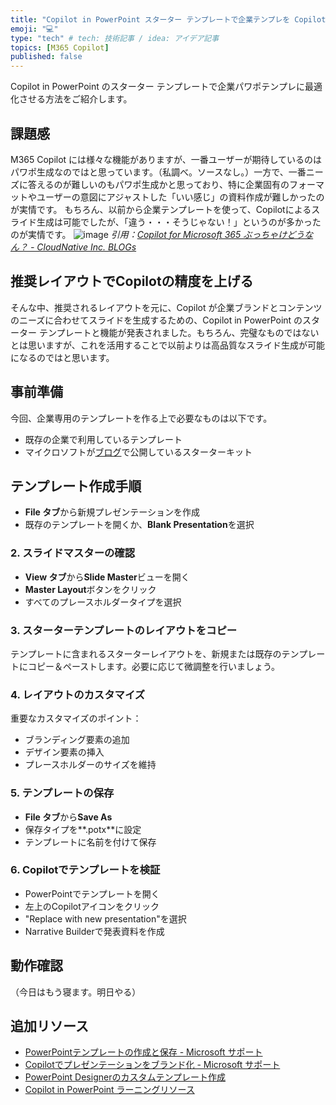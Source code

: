 ```yaml
---
title: "Copilot in PowerPoint スターター テンプレートで企業テンプレを Copilot に最適化させる"
emoji: "💻" 
type: "tech" # tech: 技術記事 / idea: アイデア記事
topics: [M365 Copilot] 
published: false
---
```

Copilot in PowerPoint のスターター テンプレートで企業パワポテンプレに最適化させる方法をご紹介します。

## 課題感
M365 Copilot には様々な機能がありますが、一番ユーザーが期待しているのはパワポ生成なのではと思っています。（私調べ。ソースなし。）一方で、一番ニーズに答えるのが難しいのもパワポ生成かと思っており、特に企業固有のフォーマットやユーザーの意図にアジャストした「いい感じ」の資料作成が難しかったのが実情です。
もちろん、以前から企業テンプレートを使って、Copilotによるスライド生成は可能でしたが、「違う・・・そうじゃない！」というのが多かったのが実情です。
![image](https://github.com/user-attachments/assets/bb5bc03c-318a-41fd-b15b-bc48eceb9c7f)
*引用：[Copilot for Microsoft 365 ぶっちゃけどうなん？ - CloudNative Inc. BLOGs](https://blog.cloudnative.co.jp/22728/#co-index-5)*

## 推奨レイアウトでCopilotの精度を上げる
そんな中、推奨されるレイアウトを元に、Copilot が企業ブランドとコンテンツのニーズに合わせてスライドを生成するための、Copilot in PowerPoint のスターター テンプレートと機能が発表されました。もちろん、完璧なものではないとは思いますが、これを活用することで以前よりは高品質なスライド生成が可能になるのではと思います。

## 事前準備
今回、企業専用のテンプレートを作る上で必要なものは以下です。
- 既存の企業で利用しているテンプレート
- マイクロソフトが[ブログ](https://techcommunity.microsoft.com/blog/microsoft365insiderblog/keep-your-presentations-on-brand-with-copilot-in-powerpoint/4295913)で公開しているスターターキット

## テンプレート作成手順
- **File タブ**から新規プレゼンテーションを作成
- 既存のテンプレートを開くか、**Blank Presentation**を選択

### 2. スライドマスターの確認
- **View タブ**から**Slide Master**ビューを開く
- **Master Layout**ボタンをクリック
- すべてのプレースホルダータイプを選択

### 3. スターターテンプレートのレイアウトをコピー
テンプレートに含まれるスターターレイアウトを、新規または既存のテンプレートにコピー＆ペーストします。必要に応じて微調整を行いましょう。

### 4. レイアウトのカスタマイズ
重要なカスタマイズのポイント：
- ブランディング要素の追加
- デザイン要素の挿入
- プレースホルダーのサイズを維持

### 5. テンプレートの保存
- **File タブ**から**Save As**
- 保存タイプを**.potx**に設定
- テンプレートに名前を付けて保存

### 6. Copilotでテンプレートを検証
- PowerPointでテンプレートを開く
- 左上のCopilotアイコンをクリック
- "Replace with new presentation"を選択
- Narrative Builderで発表資料を作成

## 動作確認
（今日はもう寝ます。明日やる）

## 追加リソース
- [PowerPointテンプレートの作成と保存 - Microsoft サポート](https://support.microsoft.com)
- [Copilotでプレゼンテーションをブランド化 - Microsoft サポート](https://support.microsoft.com)
- [PowerPoint Designerのカスタムテンプレート作成](https://support.microsoft.com)
- [Copilot in PowerPoint ラーニングリソース](https://support.microsoft.com)
